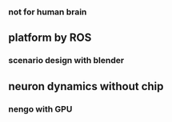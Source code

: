### not for human brain

## platform by ROS
### scenario design with blender

## neuron dynamics without chip
### nengo with GPU
